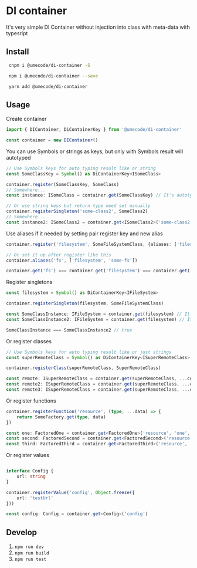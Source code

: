 # DI container

It's very simple DI Container without injection into class with meta-data with typesript

## Install

```sh
 cnpm i @umecode/di-container -S
```

```sh
 npm i @umecode/di-container --save
```

```sh
 yarn add @umecode/di-container
```

## Usage

Create container
```ts
import { DIContainer, DiContainerKey } from '@umecode/di-container'

const container = new DIContainer()
```

You can use Symbols or strings as keys, but only with Symbols result will autotyped
```ts
// Use Symbols keys for auto typing result like or string
const SomeClassKey = Symbol() as DiContainerKey<ISomeClass>

container.register(SomeClassKey, SomeClass)
// Somewhere...
const instance: ISomeClass = container.get(SomeClassKey) // It's autotyped for ISomeClass becouse of Symbol key

// Or use string keys but return type need set manually
container.registerSingleton('some-class2', SomeClass2)
// Somewhere...
const instance2: ISomeClass2 = container.get<ISomeClass2>('some-class2')
```

Use aliases if it needed by setting pair register key and new alias
```ts
container.register('filesystem', SomeFileSystemClass, {aliases: ['filesystem', 'same-fs']})

// Or set it up after register like this
container.aliases('fs', ['filesystem', 'same-fs'])

container.get('fs') === container.get('filesystem') === container.get('same-fs') // true
```

Register singletons
```ts
const filesystem = Symbol() as DiContainerKey<IFileSystem>

container.registerSingleton(filesystem, SomeFileSystemClass)

const SomeClassInstance: IFileSystem = container.get(filesystem) // It's autotyped for IFileSystem becouse of Symbol key
const SomeClassInstance2: IFileSystem = container.get(filesystem) // It's autotyped for IFileSystem becouse of Symbol key

SomeClassInstance === SomeClassInstance2 // true
```
Or register classes
```ts
// Use Symbols keys for auto typing result like or just strings
const superRemoteClass = Symbol() as DiContainerKey<ISuperRemoteClass>

container.registerClass(superRemoteClass, SuperRemoteClass)

const remote: ISuperRemoteClass = container.get(superRemoteClass, ...contructorArgs) // It's autotyped for ISuperRemoteClass
const remote2: ISuperRemoteClass = container.get(superRemoteClass, ...contructorArgs) // other instance of this class
const remote3: ISuperRemoteClass = container.get(superRemoteClass, ...contructorArgs) // another instance of this class
```
Or register functions
```ts
container.registerFunction('resource', (type, ...data) => {
    return SomeFactory.get(type, data)
})

const one: FactoredOne = container.get<FactoredOne>('resource', 'one', someData)
const second: FactoredSecond = container.get<FactoredSecond>('resource', 'second', someData)
const third: FactoredThird = container.get<FactoredThird>('resource', 'third', someData)

```
Or register values
```ts

interface Config {
    url: string
}

container.registerValue('config', Object.freeze({
    url: 'testUrl'
}))

const config: Config = container.get<Config>('config')
```

## Develop

1. `npm run dev`
1. `npm run build`
1. `npm run test`
